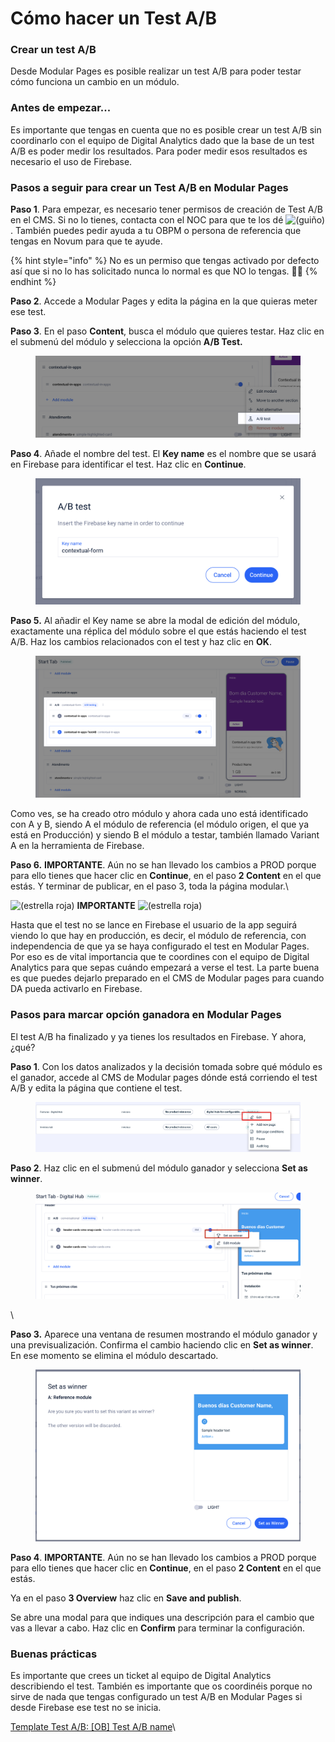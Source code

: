 # Cómo hacer un Test A/B

### Crear un test A/B

Desde Modular Pages es posible realizar un test A/B para poder testar cómo funciona un cambio en un módulo.

### Antes de empezar...

Es importante que tengas en cuenta que no es posible crear un test A/B sin coordinarlo con el equipo de Digital Analytics dado que la base de un test A/B es poder medir los resultados. Para poder medir esos resultados es necesario el uso de Firebase.

### Pasos a seguir para crear un Test A/B en Modular Pages

**Paso 1**. Para empezar, es necesario tener permisos de creación de Test A/B en el CMS. Si no lo tienes, contacta con el NOC para que te los dé <img src="https://confluence.tid.es/s/24eubp/9012/15522zw/_/images/icons/emoticons/wink.svg" alt="(guiño)" data-size="line">. También puedes pedir ayuda a tu OBPM o persona de referencia que tengas en Novum para que te ayude.

{% hint style="info" %}
No es un permiso que tengas activado por defecto así que si no lo has solicitado nunca lo normal es que NO lo tengas. 🙋🏾
{% endhint %}

**Paso 2**. Accede a Modular Pages y edita la página en la que quieras meter ese test.

**Paso 3**. En el paso **Content**, busca el módulo que quieres testar. Haz clic en el submenú del módulo y selecciona la opción **A/B Test.**

<figure><img src=".gitbook/assets/iniciarABTest.png" alt=""><figcaption></figcaption></figure>

**Paso 4**. Añade el nombre del test. El **Key name** es el nombre que se usará en Firebase para identificar el test. Haz clic en **Continue**.

<figure><img src=".gitbook/assets/FirebaseKey.png" alt=""><figcaption></figcaption></figure>

**Paso 5.** Al añadir el Key name se abre la modal de edición del módulo, exactamente una réplica del módulo sobre el que estás haciendo el test A/B. Haz los cambios relacionados con el test y haz clic en **OK**.

<figure><img src=".gitbook/assets/A_BTestCreado.png" alt=""><figcaption></figcaption></figure>

Como ves, se ha creado otro módulo y ahora cada uno está identificado con A y B, siendo A el módulo de referencia (el módulo origen, el que ya está en Producción) y siendo B el módulo a testar, también llamado Variant A en la herramienta de Firebase.

**Paso 6.** **IMPORTANTE**. Aún no se han llevado los cambios a PROD porque para ello tienes que hacer clic en **Continue**, en el paso **2 Content** en el que estás. Y terminar de publicar, en el paso 3, toda la página modular.\


![(estrella roja)](https://confluence.tid.es/s/24eubp/9012/15522zw/\_/images/icons/emoticons/star\_red.svg) **IMPORTANTE** ![(estrella roja)](https://confluence.tid.es/s/24eubp/9012/15522zw/\_/images/icons/emoticons/star\_red.svg)&#x20;

Hasta que el test no se lance en Firebase el usuario de la app seguirá viendo lo que hay en producción, es decir, el módulo de referencia, con independencia de que ya se haya configurado el test en Modular Pages. Por eso es de vital importancia que te coordines con el equipo de Digital Analytics para que sepas cuándo empezará a verse el test. La parte buena es que puedes dejarlo preparado en el CMS de Modular pages para cuando DA pueda activarlo en Firebase.

### Pasos para marcar opción ganadora en Modular Pages

El test A/B ha finalizado y ya tienes los resultados en Firebase. Y ahora, ¿qué?

**Paso 1**. Con los datos analizados y la decisión tomada sobre qué módulo es el ganador, accede al CMS de Modular pages dónde está corriendo el test A/B y edita la página que contiene el test.

<figure><img src=".gitbook/assets/image (9).png" alt=""><figcaption></figcaption></figure>

**Paso 2**. Haz clic en el submenú del módulo ganador y selecciona **Set as winner**.

<figure><img src=".gitbook/assets/image (10).png" alt=""><figcaption></figcaption></figure>

\


**Paso 3.** Aparece una ventana de resumen mostrando el módulo ganador y una previsualización. Confirma el cambio haciendo clic en **Set as winner**. En ese momento se elimina el módulo descartado.

<figure><img src=".gitbook/assets/image (11).png" alt=""><figcaption></figcaption></figure>

**Paso 4**. **IMPORTANTE**. Aún no se han llevado los cambios a PROD porque para ello tienes que hacer clic en **Continue**, en el paso **2 Content** en el que estás.&#x20;

Ya en el paso **3 Overview** haz clic en **Save and publish**.&#x20;

Se abre una modal para que indiques una descripción para el cambio que vas a llevar a cabo. Haz clic en **Confirm** para terminar la configuración.

### Buenas prácticas

Es importante que crees un ticket al equipo de Digital Analytics describiendo el test. También es importante que os coordinéis porque no sirve de nada que tengas configurado un test A/B en Modular Pages si desde Firebase ese test no se inicia.

[Template Test A/B: \[OB\] Test A/B name](https://confluence.tid.es/pages/viewpage.action?pageId=141016807)\
